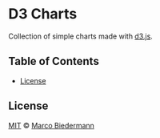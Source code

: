 # D3 Charts

Collection of simple charts made with [d3.js](https://d3js.org/).

## Table of Contents

- [License](#license)

## License

[MIT](LICENSE) © [Marco Biedermann](https://github.com/marcobiedermann)
